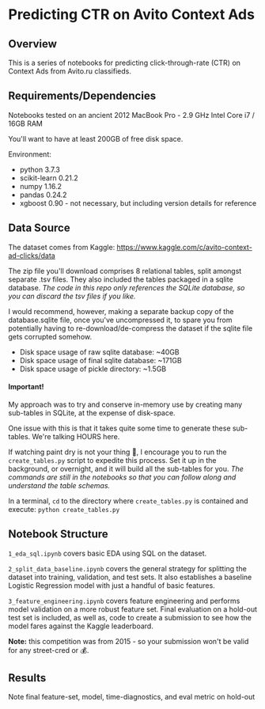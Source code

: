 # Predicting CTR on Avito Context Ads

## Overview

This is a series of notebooks for predicting click-through-rate (CTR) on Context
Ads from Avito.ru classifieds.  

## Requirements/Dependencies
Notebooks tested on an ancient 2012 MacBook Pro - 2.9 GHz Intel Core i7 / 16GB RAM

You'll want to have at least 200GB of free disk space.

Environment:
- python 3.7.3 
- scikit-learn 0.21.2
- numpy 1.16.2
- pandas 0.24.2
- xgboost 0.90 - not necessary, but including version details for reference

## Data Source
The dataset comes from Kaggle: https://www.kaggle.com/c/avito-context-ad-clicks/data

The zip file you'll download comprises 8 relational tables, split amongst separate
.tsv files. They also included the tables packaged in a sqlite database.  *The code 
in this repo only references the SQLite database, so you can discard the tsv files
if you like.*

I would recommend, however, making a separate backup copy of the 
database.sqlite file, once you've uncompressed it, to spare you from potentially having 
to re-download/de-compress the dataset if the sqlite file gets corrupted somehow.

- Disk space usage of raw sqlite database: ~40GB
- Disk space usage of final sqlite database: ~171GB
- Disk space usage of pickle directory: ~1.5GB

#### Important!
My approach was to try and conserve in-memory use by creating many sub-tables in
SQLite, at the expense of disk-space. 

One issue with this is that it takes quite some time to generate these sub-tables.  We're talking HOURS here.  

If watching paint dry is not your thing :nail_care:, I encourage you to run the 
`create_tables.py` script to expedite this process.  Set it up in the background, or 
overnight, and it will build all the sub-tables for you.  *The commands are still 
in the notebooks so that you can follow along and understand the table schemas.*

In a terminal, `cd` to the directory where `create_tables.py` is contained and execute:
`python create_tables.py`

## Notebook Structure

`1_eda_sql.ipynb` covers basic EDA using SQL on the dataset.

`2_split_data_baseline.ipynb` covers the general strategy for splitting the dataset
into training, validation, and test sets.  It also establishes a baseline Logistic Regression
model with just a handful of basic features.

`3_feature_engineering.ipynb` covers feature engineering and performs model validation on a 
more robust feature set.  Final evaluation on a hold-out test set is included, as well as,
code to create a submission to see how the model fares against the Kaggle leaderboard.

**Note:** this competition was from 2015 - so your submission won't be valid for any street-cred 
or :moneybag:.

## Results

Note final feature-set, model, time-diagnostics, and eval metric on hold-out